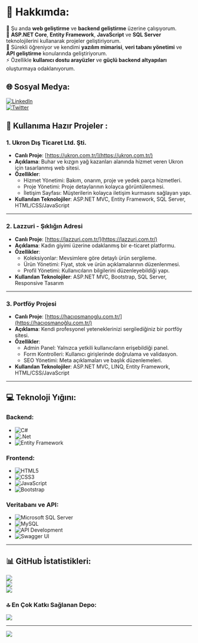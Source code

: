 # 💫 Hakkımda:
🔭 Şu anda **web geliştirme** ve **backend geliştirme** üzerine çalışıyorum.<br>👯 **ASP.NET Core**, **Entity Framework**, **JavaScript** ve **SQL Server** teknolojilerini kullanarak projeler geliştiriyorum.<br>🌱 Sürekli öğreniyor ve kendimi **yazılım mimarisi**, **veri tabanı yönetimi** ve **API geliştirme** konularında geliştiriyorum.<br>⚡ Özellikle **kullanıcı dostu arayüzler** ve **güçlü backend altyapıları** oluşturmaya odaklanıyorum.

## 🌐 Sosyal Medya:
[![LinkedIn](https://img.shields.io/badge/LinkedIn-%230077B5.svg?logo=linkedin&logoColor=white)](https://www.linkedin.com/in/onur-hacıosmanoğlu-20a8341a6/)  
[![Twitter](https://img.shields.io/badge/Twitter-%231DA1F2.svg?logo=Twitter&logoColor=white)](https://twitter.com/Onurhcs53)  

## 🔗 Kullanıma Hazır Projeler :
### 1. **Ukron Dış Ticaret Ltd. Şti.**
- **Canlı Proje**: [https://ukron.com.tr/](https://ukron.com.tr/)
- **Açıklama**: Buhar ve kızgın yağ kazanları alanında hizmet veren Ukron için tasarlanmış web sitesi.
- **Özellikler**:
  - Hizmet Yönetimi: Bakım, onarım, proje ve yedek parça hizmetleri.
  - Proje Yönetimi: Proje detaylarının kolayca görüntülenmesi.
  - İletişim Sayfası: Müşterilerin kolayca iletişim kurmasını sağlayan yapı.
- **Kullanılan Teknolojiler**: ASP.NET MVC, Entity Framework, SQL Server, HTML/CSS/JavaScript

---

### 2. **Lazzuri - Şıklığın Adresi**
- **Canlı Proje**: [https://lazzuri.com.tr/](https://lazzuri.com.tr/)
- **Açıklama**: Kadın giyimi üzerine odaklanmış bir e-ticaret platformu.
- **Özellikler**:
  - Koleksiyonlar: Mevsimlere göre detaylı ürün sergileme.
  - Ürün Yönetimi: Fiyat, stok ve ürün açıklamalarının düzenlenmesi.
  - Profil Yönetimi: Kullanıcıların bilgilerini düzenleyebildiği yapı.
- **Kullanılan Teknolojiler**: ASP.NET MVC, Bootstrap, SQL Server, Responsive Tasarım

---

### 3. **Portföy Projesi**
- **Canlı Proje**: [https://hacıosmanoglu.com.tr/](https://hacıosmanoğlu.com.tr/)
- **Açıklama**: Kendi profesyonel yeteneklerinizi sergilediğiniz bir portföy sitesi.
- **Özellikler**:
  - Admin Panel: Yalnızca yetkili kullanıcıların erişebildiği panel.
  - Form Kontrolleri: Kullanıcı girişlerinde doğrulama ve validasyon.
  - SEO Yönetimi: Meta açıklamaları ve başlık düzenlemeleri.
- **Kullanılan Teknolojiler**: ASP.NET MVC, LINQ, Entity Framework, HTML/CSS/JavaScript

---

## 💻 Teknoloji Yığını:
### Backend:
- ![C#](https://img.shields.io/badge/c%23-%23239120.svg?style=for-the-badge&logo=c-sharp&logoColor=white)  
- ![.Net](https://img.shields.io/badge/.NET-5C2D91?style=for-the-badge&logo=.net&logoColor=white)  
- ![Entity Framework](https://img.shields.io/badge/Entity%20Framework-%23e04c39.svg?style=for-the-badge)

### Frontend:
- ![HTML5](https://img.shields.io/badge/html5-%23E34F26.svg?style=for-the-badge&logo=html5&logoColor=white)  
- ![CSS3](https://img.shields.io/badge/css3-%231572B6.svg?style=for-the-badge&logo=css3&logoColor=white)  
- ![JavaScript](https://img.shields.io/badge/javascript-%23323330.svg?style=for-the-badge&logo=javascript&logoColor=%23F7DF1E)  
- ![Bootstrap](https://img.shields.io/badge/bootstrap-%23563D7C.svg?style=for-the-badge&logo=bootstrap&logoColor=white)

### Veritabanı ve API:
- ![Microsoft SQL Server](https://img.shields.io/badge/Microsoft%20SQL%20Server-CC2927?style=for-the-badge&logo=microsoft%20sql%20server&logoColor=white)  
- ![MySQL](https://img.shields.io/badge/mysql-%2300f.svg?style=for-the-badge&logo=mysql&logoColor=white)  
- ![API Development](https://img.shields.io/badge/API%20Development-%23004d40.svg?style=for-the-badge)  
- ![Swagger UI](https://img.shields.io/badge/Swagger-85EA2D?style=for-the-badge&logo=swagger&logoColor=black)

---

## 📊 GitHub İstatistikleri:
![](https://github-readme-stats.vercel.app/api?username=onurhcs&theme=radical&hide_border=false&include_all_commits=false&count_private=true)<br/>
![](https://github-readme-streak-stats.herokuapp.com/?user=onurhcs&theme=radical&hide_border=false)<br/>
![](https://github-readme-stats.vercel.app/api/top-langs/?username=onurhcs&theme=radical&hide_border=false&include_all_commits=false&count_private=true&layout=compact)

### 🔝 En Çok Katkı Sağlanan Depo:
![](https://github-contributor-stats.vercel.app/api?username=onurhcs&limit=5&theme=dark&combine_all_yearly_contributions=true)

---

[![](https://visitcount.itsvg.in/api?id=onurhcs&icon=0&color=0)](https://visitcount.itsvg.in)

